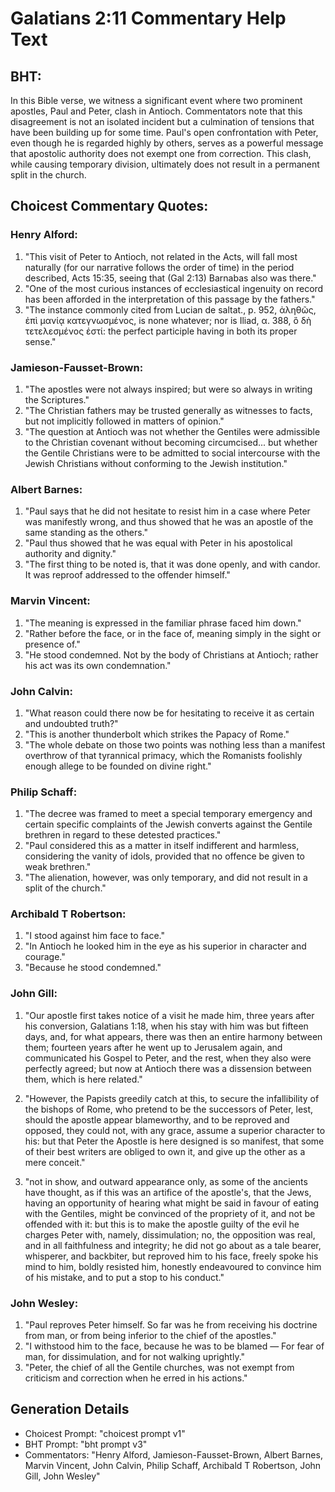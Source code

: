 # Galatians 2:11 Commentary Help Text

## BHT:
In this Bible verse, we witness a significant event where two prominent apostles, Paul and Peter, clash in Antioch. Commentators note that this disagreement is not an isolated incident but a culmination of tensions that have been building up for some time. Paul's open confrontation with Peter, even though he is regarded highly by others, serves as a powerful message that apostolic authority does not exempt one from correction. This clash, while causing temporary division, ultimately does not result in a permanent split in the church.

## Choicest Commentary Quotes:
### Henry Alford:
1. "This visit of Peter to Antioch, not related in the Acts, will fall most naturally (for our narrative follows the order of time) in the period described, Acts 15:35, seeing that (Gal 2:13) Barnabas also was there."
2. "One of the most curious instances of ecclesiastical ingenuity on record has been afforded in the interpretation of this passage by the fathers."
3. "The instance commonly cited from Lucian de saltat., p. 952, ἀληθῶς, ἐπὶ μανίᾳ κατεγνωσμένος, is none whatever; nor is Iliad, α. 388, ὃ δὴ τετελεσμένος ἐστί: the perfect participle having in both its proper sense."

### Jamieson-Fausset-Brown:
1. "The apostles were not always inspired; but were so always in writing the Scriptures."
2. "The Christian fathers may be trusted generally as witnesses to facts, but not implicitly followed in matters of opinion."
3. "The question at Antioch was not whether the Gentiles were admissible to the Christian covenant without becoming circumcised... but whether the Gentile Christians were to be admitted to social intercourse with the Jewish Christians without conforming to the Jewish institution."

### Albert Barnes:
1. "Paul says that he did not hesitate to resist him in a case where Peter was manifestly wrong, and thus showed that he was an apostle of the same standing as the others."
2. "Paul thus showed that he was equal with Peter in his apostolical authority and dignity."
3. "The first thing to be noted is, that it was done openly, and with candor. It was reproof addressed to the offender himself."

### Marvin Vincent:
1. "The meaning is expressed in the familiar phrase faced him down."
2. "Rather before the face, or in the face of, meaning simply in the sight or presence of."
3. "He stood condemned. Not by the body of Christians at Antioch; rather his act was its own condemnation."

### John Calvin:
1. "What reason could there now be for hesitating to receive it as certain and undoubted truth?"
2. "This is another thunderbolt which strikes the Papacy of Rome."
3. "The whole debate on those two points was nothing less than a manifest overthrow of that tyrannical primacy, which the Romanists foolishly enough allege to be founded on divine right."

### Philip Schaff:
1. "The decree was framed to meet a special temporary emergency and certain specific complaints of the Jewish converts against the Gentile brethren in regard to these detested practices." 
2. "Paul considered this as a matter in itself indifferent and harmless, considering the vanity of idols, provided that no offence be given to weak brethren." 
3. "The alienation, however, was only temporary, and did not result in a split of the church."

### Archibald T Robertson:
1. "I stood against him face to face."
2. "In Antioch he looked him in the eye as his superior in character and courage."
3. "Because he stood condemned."

### John Gill:
1. "Our apostle first takes notice of a visit he made him, three years after his conversion, Galatians 1:18, when his stay with him was but fifteen days, and, for what appears, there was then an entire harmony between them; fourteen years after he went up to Jerusalem again, and communicated his Gospel to Peter, and the rest, when they also were perfectly agreed; but now at Antioch there was a dissension between them, which is here related."

2. "However, the Papists greedily catch at this, to secure the infallibility of the bishops of Rome, who pretend to be the successors of Peter, lest, should the apostle appear blameworthy, and to be reproved and opposed, they could not, with any grace, assume a superior character to his: but that Peter the Apostle is here designed is so manifest, that some of their best writers are obliged to own it, and give up the other as a mere conceit."

3. "not in show, and outward appearance only, as some of the ancients have thought, as if this was an artifice of the apostle's, that the Jews, having an opportunity of hearing what might be said in favour of eating with the Gentiles, might be convinced of the propriety of it, and not be offended with it: but this is to make the apostle guilty of the evil he charges Peter with, namely, dissimulation; no, the opposition was real, and in all faithfulness and integrity; he did not go about as a tale bearer, whisperer, and backbiter, but reproved him to his face, freely spoke his mind to him, boldly resisted him, honestly endeavoured to convince him of his mistake, and to put a stop to his conduct."

### John Wesley:
1. "Paul reproves Peter himself. So far was he from receiving his doctrine from man, or from being inferior to the chief of the apostles."
2. "I withstood him to the face, because he was to be blamed — For fear of man, for dissimulation, and for not walking uprightly."
3. "Peter, the chief of all the Gentile churches, was not exempt from criticism and correction when he erred in his actions."


## Generation Details
- Choicest Prompt: "choicest prompt v1"
- BHT Prompt: "bht prompt v3"
- Commentators: "Henry Alford, Jamieson-Fausset-Brown, Albert Barnes, Marvin Vincent, John Calvin, Philip Schaff, Archibald T Robertson, John Gill, John Wesley"
